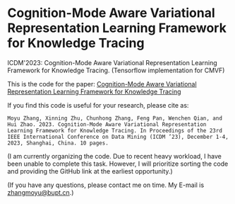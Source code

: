 # Cognition-Mode Aware Variational Representation Learning Framework for Knowledge Tracing
ICDM'2023: Cognition-Mode Aware Variational Representation Learning Framework for Knowledge Tracing.
(Tensorflow implementation for CMVF)

This is the code for the paper: [Cognition-Mode Aware Variational Representation Learning Framework for Knowledge Tracing](https://arxiv.org/pdf/2309.01179.pdf)  

If you find this code is useful for your research, please cite as:
```
Moyu Zhang, Xinning Zhu, Chunhong Zhang, Feng Pan, Wenchen Qian, and Hui Zhao. 2023. Cognition-Mode Aware Variational Representation Learning Framework for Knowledge Tracing. In Proceedings of the 23rd IEEE International Conference on Data Mining (ICDM ’23), December 1-4, 2023, Shanghai, China. 10 pages. 
```

(I am currently organizing the code. Due to recent heavy workload, I have been unable to complete this task. However, I will prioritize sorting the code and providing the GitHub link at the earliest opportunity.)

(If you have any questions, please contact me on time. My E-mail is zhangmoyu@bupt.cn.)
